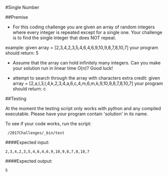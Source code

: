 #Single Number

##Premise

-	For this coding challenge you are given an array of random integers where every integer is repeated except for a single one. Your challenge is to find the single integer that does NOT repeat.

example: given array = [2,3,4,2,3,5,4,6,4,6,9,10,9,8,7,8,10,7] your program should return: 5

-	Assume that the array can hold infinitely many integers. Can you make your solution run in linear time O(n)? Good luck!

- attempt to search through the array with characters
extra credit: given array = [2,a,l,3,l,4,k,2,3,4,a,6,c,4,m,6,m,k,9,10,9,8,7,8,10,7] your program should return: c

##Testing

At the moment the testing script only works with python and any compiled executable. Please have your program contain 'solution' in its name.

To see if your code works, run the script:

     /2017Challenges/_bin/test

####Expected input:

    2,3,4,2,3,5,4,6,4,6,9,10,9,8,7,8,10,7

####Expected output:

    5



